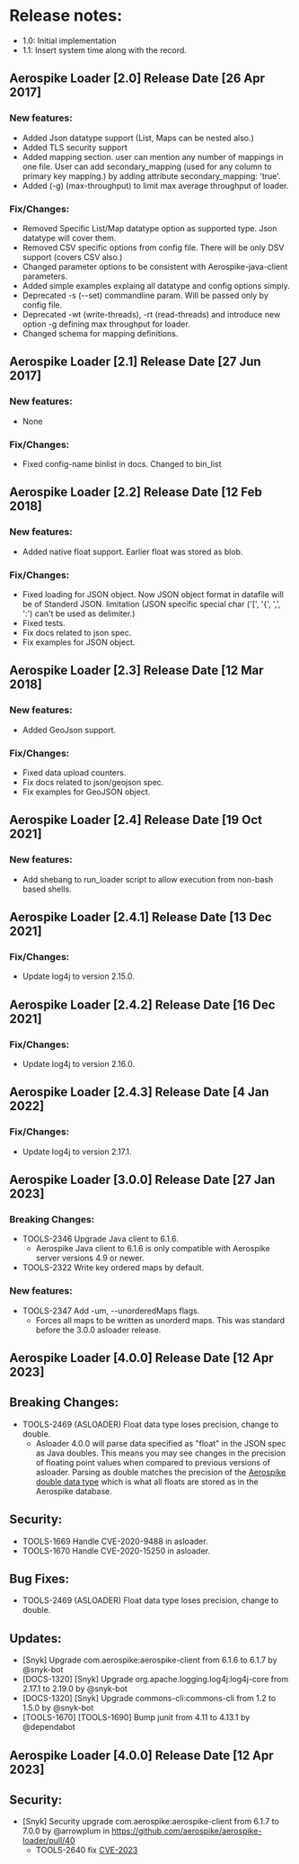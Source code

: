 # Release notes:

-  1.0: Initial implementation
-  1.1: Insert system time along with the record.

## Aerospike Loader [2.0] Release Date [26 Apr 2017]
### New features:
-   Added Json datatype support (List, Maps can be nested also.)
-   Added TLS security support
-	Added mapping section. user can mention any number of mappings in one file. User can add secondary_mapping (used for any column to primary key mapping.) by adding attribute secondary_mapping: 'true'.
-	Added (-g) (max-throughput) to limit max average throughput of loader.

### Fix/Changes:
-   Removed Specific List/Map datatype option as supported type. Json datatype will cover them.
-   Removed CSV specific options from config file. There will be only DSV support (covers CSV also.)
-   Changed parameter options to be consistent with Aerospike-java-client parameters.
-   Added simple examples explaing all datatype and config options simply.
-   Deprecated -s (--set) commandline param. Will be passed only by config file.
-   Deprecated -wt (write-threads), -rt (read-threads) and introduce new option -g defining max throughput for loader.
-	Changed schema for mapping definitions.

## Aerospike Loader [2.1] Release Date [27 Jun 2017]
### New features:
-   None

### Fix/Changes:
-   Fixed config-name binlist in docs. Changed to bin_list

## Aerospike Loader [2.2] Release Date [12 Feb 2018]
### New features:
-   Added native float support. Earlier float was stored as blob.

### Fix/Changes:
-   Fixed loading for JSON object. Now JSON object format in datafile will be of Standerd JSON. limitation (JSON specific special char ('[', '{', ',', ':') can't be used as delimiter.)
-   Fixed tests.
-   Fix docs related to json spec.
-   Fix examples for JSON object.

## Aerospike Loader [2.3] Release Date [12 Mar 2018]
### New features:
-   Added GeoJson support.

### Fix/Changes:
-   Fixed data upload counters.
-   Fix docs related to json/geojson spec.
-   Fix examples for GeoJSON object.

## Aerospike Loader [2.4] Release Date [19 Oct 2021]
### New features:
-   Add shebang to run_loader script to allow execution from non-bash based shells.

## Aerospike Loader [2.4.1] Release Date [13 Dec 2021]
### Fix/Changes:
-   Update log4j to version 2.15.0.

## Aerospike Loader [2.4.2] Release Date [16 Dec 2021]
### Fix/Changes:
-   Update log4j to version 2.16.0.

## Aerospike Loader [2.4.3] Release Date [4 Jan 2022]
### Fix/Changes:
-   Update log4j to version 2.17.1.

## Aerospike Loader [3.0.0] Release Date [27 Jan 2023]
### Breaking Changes:
- TOOLS-2346 Upgrade Java client to 6.1.6. 
  - Aerospike Java client to 6.1.6 is only compatible with Aerospike server versions 4.9 or newer.
- TOOLS-2322 Write key ordered maps by default.
### New features:
- TOOLS-2347  Add -um, --unorderedMaps flags.
  - Forces all maps to be written as unorderd maps. This was standard before the 3.0.0 asloader release.

## Aerospike Loader [4.0.0] Release Date [12 Apr 2023]
## Breaking Changes:
* TOOLS-2469 \(ASLOADER\) Float data type loses precision, change to double.
   * Asloader 4.0.0 will parse data specified as "float" in the JSON spec as Java doubles. This means you may see changes in the precision of floating point values when compared to previous versions of asloader. Parsing as double matches the precision of the [Aerospike double data type](https://docs.aerospike.com/server/guide/data-types/scalar-data-types#double) which is what all floats are stored as in the Aerospike database.

## Security:
* TOOLS-1669 Handle CVE-2020-9488 in asloader.
* TOOLS-1670 Handle CVE-2020-15250 in asloader.

## Bug Fixes:
* TOOLS-2469 \(ASLOADER\) Float data type loses precision, change to double.

## Updates:
* [Snyk] Upgrade com.aerospike:aerospike-client from 6.1.6 to 6.1.7 by @snyk-bot
* [DOCS-1320] [Snyk] Upgrade org.apache.logging.log4j:log4j-core from 2.17.1 to 2.19.0 by @snyk-bot
* [DOCS-1320] [Snyk] Upgrade commons-cli:commons-cli from 1.2 to 1.5.0 by @snyk-bot
* [TOOLS-1670] [TOOLS-1690] Bump junit from 4.11 to 4.13.1 by @dependabot

## Aerospike Loader [4.0.0] Release Date [12 Apr 2023]
## Security:
* [Snyk] Security upgrade com.aerospike:aerospike-client from 6.1.7 to 7.0.0 by @arrowplum in https://github.com/aerospike/aerospike-loader/pull/40
  * TOOLS-2640 fix [CVE-2023](https://aerospike.atlassian.net/browse/TOOLS-2640)